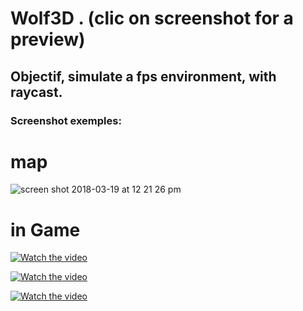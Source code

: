 # Wolf3D . (clic on screenshot for a preview)

## Objectif, simulate a fps environment, with raycast.

### Screenshot exemples:

# map
![screen shot 2018-03-19 at 12 21 26 pm](https://user-images.githubusercontent.com/15171682/37592926-8ab928cc-2b70-11e8-894d-7eb69ec24fe3.png)

# in Game
[![Watch the video](https://user-images.githubusercontent.com/15171682/37592927-8acc873c-2b70-11e8-8de9-ae1532797675.png)](https://www.youtube.com/watch?v=XjREYN3uGF8&feature=youtu.be)

[![Watch the video](https://user-images.githubusercontent.com/15171682/37592928-8adeb056-2b70-11e8-9983-907257ad29de.png)](https://www.youtube.com/watch?v=XjREYN3uGF8&feature=youtu.be)

[![Watch the video](https://user-images.githubusercontent.com/15171682/37592930-8af1092c-2b70-11e8-8fb0-e9c94e91a88a.png)](https://www.youtube.com/watch?v=XjREYN3uGF8&feature=youtu.be)
